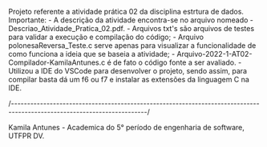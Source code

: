 Projeto referente a atividade prática 02 da disciplina estrtura de dados.
Importante:
    - A descrição da atividade encontra-se no arquivo nomeado - Descriao_Atividade_Pratica_02.pdf.
    - Arquivos txt's são arquivos de testes para validar a execução e compilação do código;
    - Arquivo polonesaReversa_Teste.c serve apenas para visualizar a funcionalidade de como funciona a ideia que se baseia a atividade;
    - Arquivo-2022-1-AT02-Compilador-KamilaAntunes.c é de fato o código fonte a ser avaliado.
    - Utilizou a IDE do VSCode para desenvolver o projeto, sendo assim, para compilar basta dá um f6 ou f7 e instalar as extensões da linguagem C na IDE.

/------------------------------------------------------------------------------------------------------------------------/

Kamila Antunes - Academica do 5° período de engenharia de software, UTFPR DV.